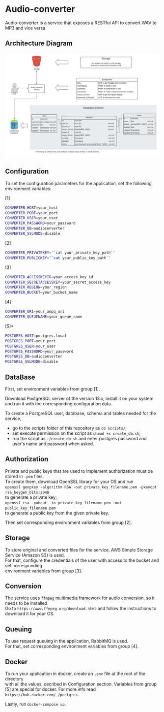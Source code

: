 # Audio-converter

Audio-converter is a service that exposes a RESTful API to convert WAV to MP3 and vice versa.

## Architecture Diagram

![diagram](docs/architecture.jpeg)

## Configuration

To set the configuration parameters for the application, set the following environment variables:

[1]  
```bash
CONVERTER_HOST=your_host 
CONVERTER_PORT=your_port 
CONVERTER_USER=your_user 
CONVERTER_PASSWORD=your_password  
CONVERTER_DB=audioconverter  
CONVERTER_SSLMODE=disable  
```
[2]  
```bash
CONVERTER_PRIVATEKEY="`cat your_private_key_path`"
CONVERTER_PUBLICKEY="`cat your_public_key_path`" 
```
[3]  
```bash
CONVERTER_ACCESSKEYID=your_access_key_id  
CONVERTER_SECRETACCESSKEY=your_secret_access_key  
CONVERTER_REGION=your_region  
CONVERTER_BUCKET=your_bucket_name  
```
[4]  
```bash
CONVERTER_URI=your_ampq_uri
CONVERTER_QUEUENAME=your_queue_name 
```
[5]*
```bash
POSTGRES_HOST=postgres.local
POSTGRES_PORT=your_port
POSTGRES_USER=your_user
POSTGRES_PASSWORD=your_password
POSTGRES_DB=audioconverter
POSTGRES_SSLMODE=disable
```

## DataBase

First, set environment variables from group [1].

Download PostgreSQL server of the version 13.x, install it on your system  
and run it with the corresponding configuration data.  

To create a PostgreSQL user, database, schema and tables needed for the service,  

* go to the scripts folder of this repository as `cd scripts/`;  
* set execute permission on the script as `chmod +x create_db.sh`;  
* run the script as `./create_db.sh` and enter postgres password and user's name and password when asked.  

## Authorization

Private and public keys that are used to implement authorization must be stored in `.pem` files.  
To create them, download OpenSSL library for your OS and run  
`openssl genpkey -algorithm RSA -out private_key_filename.pem -pkeyopt rsa_keygen_bits:2048`  
to generate a private key;  
`openssl rsa -pubout -in private_key_filename.pem -out public_key_filename.pem`  
to generate a public key from the given private key.  

Then set corresponding environment variables from group [2].  

## Storage

To store original and converted files for the service, AWS Simple Storage Service (Amazon S3) is used.  
For that, configure the credentials of the user with access to the bucket and set corresponding  
environment variables from group [3].  

## Conversion

The service uses `ffmpeg` multimedia framework for audio conversion, so it needs to be installed.  
Go to `https://www.ffmpeg.org/download.html` and follow the instructions to download it for your OS.

## Queuing

To use request queuing in the application, RabbitMQ is used.  
For that, set corresponding environment variables from group [4].  

## Docker

To run your application in docker, create an `.env` file at the root of the directory  
with all the values, decribed in Configuration section. 
Variables from group [5] are special for docker.
For more info read `https://hub.docker.com/_/postgres`.

Lastly, run `docker-compose up`.  
